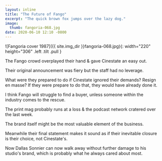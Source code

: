 ```yaml
---
layout: inline
title: "The Future of Fango"
excerpt: "The quick brown fox jumps over the lazy dog."
image:
  thumb: fangoria-068.jpg
date: 2020-06-10 12:10 -0800
---
```


![Fangoria cover 1987]({{ site.img_dir }}fangoria-068.jpg){: width="220" height="306" .left .tilt .pull }

The Fango crowd overplayed their hand & gave Cinestate an easy out.

Their original announcement was fiery but the staff had no leverage.

What were they prepared to do if Cinestate ignored their demands? Resign en masse? If they were prepare to do that, they would have already done it.

I think Fango will struggle to find a buyer, unless someone within the industry comes to the rescue.

The print mag probably runs at a loss & the podcast network cratered over the last week.

The brand itself might be the most valuable element of the business.

Meanwhile their final statement makes it sound as if their inevitable closure is their choice, not Cinestate's.

Now Dallas Sonnier can now walk away without further damage to his studio's brand, which is probably what he always cared about most.
